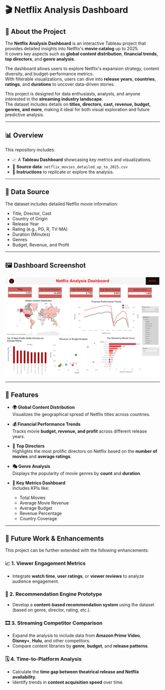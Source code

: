 # 🎬 Netflix Analysis Dashboard
## 🎥 About the Project

The **Netflix Analysis Dashboard** is an interactive Tableau project that provides detailed insights into Netflix's **movie catalog** up to 2025.  
It covers key aspects such as **global content distribution**, **financial trends**, **top directors**, and **genre analysis**.

The dashboard allows users to explore Netflix's expansion strategy, content diversity, and budget-performance metrics.  
With filterable visualizations, users can dive into **release years**, **countries**, **ratings**, and **durations** to uncover data-driven stories.

This project is designed for data enthusiasts, analysts, and anyone interested in the **streaming industry landscape**.  
The dataset includes details on **titles, directors, cast, revenue, budget, genres, and more**, making it ideal for both visual exploration and future predictive analysis.

---
## 📊 **Overview**

This repository includes:

- 📈 A **Tableau Dashboard** showcasing key metrics and visualizations.
- 📂 **Source data**: `netflix_movies_detailed_up_to_2025.csv`
- 📝 **Instructions** to replicate or explore the analysis.

---

## 📂 Data Source
The dataset includes detailed Netflix movie information:
- Title, Director, Cast
- Country of Origin
- Release Year
- Rating (e.g., PG, R, TV-MA)
- Duration (Minutes)
- Genres
- Budget, Revenue, and Profit
  
---

## 🖼️ **Dashboard Screenshot**

![Netflix Dashboard Screenshot](Netflix_SS.png)


---

## 🚀 **Features**

- **🌍 Global Content Distribution**  
  Visualizes the geographical spread of Netflix titles across countries.

- **💰 Financial Performance Trends**  
  Tracks movie **budget, revenue, and profit** across different release years.

- **🎥 Top Directors**  
  Highlights the most prolific directors on Netflix based on the **number of movies** and **average ratings**.

- **🎭 Genre Analysis**  
  Displays the popularity of movie genres by **count** and **duration**.

- **📌 Key Metrics Dashboard**  
  Includes KPIs like:
  - Total Movies  
  - Average Movie Revenue  
  - Average Budget  
  - Revenue Percentage  
  - Country Coverage

---

## 🔮 Future Work & Enhancements

This project can be further extended with the following enhancements:

### 📈 1. Viewer Engagement Metrics
- Integrate **watch time**, **user ratings**, or **viewer reviews** to analyze audience engagement.

### 🧠 2. Recommendation Engine Prototype
- Develop a **content-based recommendation system** using the dataset (based on genre, director, rating, etc.).

### 🎞️ 3. Streaming Competitor Comparison
- Expand the analysis to include data from **Amazon Prime Video**, **Disney+**, **Hulu**, and other competitors.
- Compare content libraries by **genre**, **budget**, and **release patterns**.

### 🗓️ 4. Time-to-Platform Analysis
- Calculate the **time gap between theatrical release and Netflix availability**.
- Identify trends in **content acquisition speed** over time.


